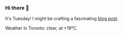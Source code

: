 ### Hi there :wave:

It's Tuesday! I might be crafting a fascinating [blog post](https://www.benjaminwuethrich.dev).

Weather in Toronto: clear, at +19°C.
